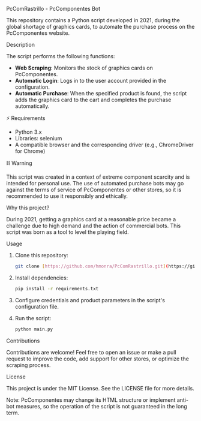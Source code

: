 PcComRastrillo - PcComponentes Bot

This repository contains a Python script developed in 2021, during the global shortage of graphics cards, to automate the purchase process on the PcComponentes website.

 Description

The script performs the following functions:

*   **Web Scraping**: Monitors the stock of graphics cards on PcComponentes.
*   **Automatic Login**: Logs in to the user account provided in the configuration.
*   **Automatic Purchase**: When the specified product is found, the script adds the graphics card to the cart and completes the purchase automatically.

⚡ Requirements

*   Python 3.x
*   Libraries: selenium
*   A compatible browser and the corresponding driver (e.g., ChromeDriver for Chrome)

⛓️ Warning

This script was created in a context of extreme component scarcity and is intended for personal use. The use of automated purchase bots may go against the terms of service of PcComponentes or other stores, so it is recommended to use it responsibly and ethically.

 Why this project?

During 2021, getting a graphics card at a reasonable price became a challenge due to high demand and the action of commercial bots. This script was born as a tool to level the playing field.

 Usage

1.  Clone this repository:

    ```bash
    git clone [https://github.com/hmonra/PcComRastrillo.git](https://github.com/hmonra/PcComRastrillo.git) cd tu-repo
    ```

2.  Install dependencies:

    ```bash
    pip install -r requirements.txt
    ```

3.  Configure credentials and product parameters in the script's configuration file.
4.  Run the script:

    ```bash
    python main.py
    ```

 Contributions

Contributions are welcome! Feel free to open an issue or make a pull request to improve the code, add support for other stores, or optimize the scraping process.

 License

This project is under the MIT License. See the LICENSE file for more details.

 Note: PcComponentes may change its HTML structure or implement anti-bot measures, so the operation of the script is not guaranteed in the long term.
